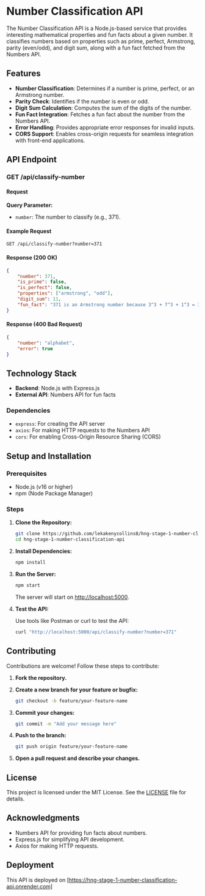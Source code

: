 # Number Classification API

The Number Classification API is a Node.js-based service that provides interesting mathematical properties and fun facts about a given number. It classifies numbers based on properties such as prime, perfect, Armstrong, parity (even/odd), and digit sum, along with a fun fact fetched from the Numbers API.

## Features

- **Number Classification**: Determines if a number is prime, perfect, or an Armstrong number.
- **Parity Check**: Identifies if the number is even or odd.
- **Digit Sum Calculation**: Computes the sum of the digits of the number.
- **Fun Fact Integration**: Fetches a fun fact about the number from the Numbers API.
- **Error Handling**: Provides appropriate error responses for invalid inputs.
- **CORS Support**: Enables cross-origin requests for seamless integration with front-end applications.

## API Endpoint

### GET /api/classify-number

#### Request

**Query Parameter:**

- `number`: The number to classify (e.g., 371).

#### Example Request

```http
GET /api/classify-number?number=371
```

#### Response (200 OK)

```json
{
    "number": 371,
    "is_prime": false,
    "is_perfect": false,
    "properties": ["armstrong", "odd"],
    "digit_sum": 11,
    "fun_fact": "371 is an Armstrong number because 3^3 + 7^3 + 1^3 = 371"
}
```

#### Response (400 Bad Request)

```json
{
    "number": "alphabet",
    "error": true
}
```

## Technology Stack

- **Backend**: Node.js with Express.js
- **External API**: Numbers API for fun facts

### Dependencies

- `express`: For creating the API server
- `axios`: For making HTTP requests to the Numbers API
- `cors`: For enabling Cross-Origin Resource Sharing (CORS)

## Setup and Installation

### Prerequisites

- Node.js (v16 or higher)
- npm (Node Package Manager)

### Steps

1. **Clone the Repository:**

    ```bash
    git clone https://github.com/lekakenycollins8/hng-stage-1-number-classification-api.git
    cd hng-stage-1-number-classification-api
    ```

2. **Install Dependencies:**

    ```bash
    npm install
    ```

3. **Run the Server:**

    ```bash
    npm start
    ```

    The server will start on [http://localhost:5000](http://localhost:5000).

4. **Test the API:**

    Use tools like Postman or curl to test the API:

    ```bash
    curl "http://localhost:5000/api/classify-number?number=371"
    ```

## Contributing

Contributions are welcome! Follow these steps to contribute:

1. **Fork the repository.**
2. **Create a new branch for your feature or bugfix:**

    ```bash
    git checkout -b feature/your-feature-name
    ```

3. **Commit your changes:**

    ```bash
    git commit -m "Add your message here"
    ```

4. **Push to the branch:**

    ```bash
    git push origin feature/your-feature-name
    ```

5. **Open a pull request and describe your changes.**

## License

This project is licensed under the MIT License. See the [LICENSE](LICENSE) file for details.

## Acknowledgments

- Numbers API for providing fun facts about numbers.
- Express.js for simplifying API development.
- Axios for making HTTP requests.

## Deployment
This API is deployed on [https://hng-stage-1-number-classification-api.onrender.com]